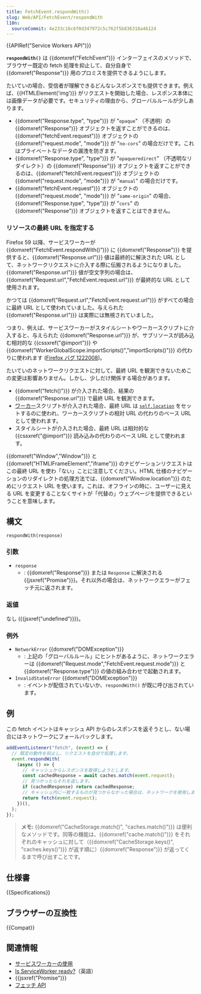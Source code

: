 ```yaml
---
title: FetchEvent.respondWith()
slug: Web/API/FetchEvent/respondWith
l10n:
  sourceCommit: 4e233c16c6f0d347972c5c762f5b836318a46124
---
```


{{APIRef("Service Workers API")}}

**`respondWith()`** は {{domxref("FetchEvent")}} インターフェイスのメソッドで、ブラウザー既定の fetch 処理を抑止して、自分自身で {{domxref("Response")}} 用のプロミスを提供できるようにします。

たいていの場合、受信者が理解できるどんなレスポンスでも提供できます。例えば、{{HTMLElement('img')}} がリクエストを開始した場合、レスポンス本体には画像データが必要です。セキュリティの理由から、グローバルルールが少しあります。

- {{domxref("Response.type", "type")}} が "`opaque`" （不透明）の {{domxref("Response")}} オブジェクトを返すことができるのは、 {{domxref("fetchEvent.request")}} オブジェクトの {{domxref("request.mode", "mode")}} が "`no-cors`" の場合だけです。これはプライベートなデータの漏洩を防ぎます。
- {{domxref("Response.type", "type")}} が "`opaqueredirect`" （不透明なリダイレクト）の {{domxref("Response")}} オブジェクトを返すことができるのは、{{domxref("fetchEvent.request")}} オブジェクトの {{domxref("request.mode", "mode")}} が "`manual`" の場合だけです。
- {{domxref("fetchEvent.request")}} オブジェクトの {{domxref("request.mode", "mode")}} が "`same-origin`" の場合、{{domxref("Response.type", "type")}} が "`cors`" の {{domxref("Response")}} オブジェクトを返すことはできません。

### リソースの最終 URL を指定する

Firefox 59 以降、サービスワーカーが {{domxref("FetchEvent.respondWith()")}} に {{domxref("Response")}} を提供すると、{{domxref("Response.url")}} 値は最終的に解決された URL として、ネットワークリクエストに介入する際に伝搬されるようになりました。{{domxref("Response.url")}} 値が空文字列の場合は、{{domxref("Request.url","FetchEvent.request.url")}} が最終的な URL として使用されます。

かつては {{domxref("Request.url","FetchEvent.request.url")}} がすべての場合に最終 URL として使われていました。与えられた {{domxref("Response.url")}} は実際には無視されていました。

つまり、例えば、サービスワーカーがスタイルシートやワーカースクリプトに介入すると、与えられた {{domxref("Response.url")}} が、サブリソースが読み込む相対的な {{cssxref("@import")}} や {{domxref("WorkerGlobalScope.importScripts()","importScripts()")}} の代わりに使われます ([Firefox バグ 1222008](https://bugzil.la/1222008))。

たいていのネットワークリクエストに対して、最終 URL を観測できないためこの変更は影響ありません。しかし、少しだけ関係する場合があります。

- {{domxref("fetch()")}} が介入された場合、結果の {{domxref("Response.url")}} で最終 URL を観測できます。
- [ワーカー](/ja/docs/Web/API/Web_Workers_API)スクリプトが介入された場合、最終 URL は [`self.location`](/ja/docs/Web/API/WorkerGlobalScope/location) をセットするのに使われ、ワーカースクリプトの相対 URL の代わりのベース URL として使われます。
- スタイルシートが介入された場合、最終 URL は相対的な {{cssxref("@import")}} 読み込みの代わりのベース URL として使われます。

{{domxref("Window","Window")}} と {{domxref("HTMLIFrameElement","iframe")}} のナビゲーションリクエストはこの最終 URL を使わ「ない」ことに注意してください。HTML 仕様のナビゲーションのリダイレクトの処理方法では、{{domxref("Window.location")}} のためにリクエスト URL を使います。これは、オフラインの時に、ユーザーに見える URL を変更することなくサイトが「代替の」ウェブページを提供できるということを意味します。

## 構文

```js-nolint
respondWith(response)
```

### 引数

- `response`
  - : {{domxref("Response")}} または `Response` に解決される {{jsxref("Promise")}}。それ以外の場合は、ネットワークエラーがフェッチ元に返されます。

### 返値

なし ({{jsxref("undefined")}})。

### 例外

- `NetworkError` {{domxref("DOMException")}}
  - : 上記の「グローバルルール」にヒントがあるように、ネットワークエラーは {{domxref("Request.mode","FetchEvent.request.mode")}} と {{domxref("Response.type")}} の値の組み合わせで起動されます。
- `InvalidStateError` {{domxref("DOMException")}}
  - : イベントが配信されていないか、`respondWith()` が既に呼び出されています。

## 例

この fetch イベントはキャッシュ API からのレスポンスを返そうとし、ない場合にはネットワークにフォールバックします。

```js
addEventListener("fetch", (event) => {
  // 既定の動作を抑止し、リクエストを自分で処理します。
  event.respondWith(
    (async () => {
      // キャッシュからレスポンスを取得しようとします。
      const cachedResponse = await caches.match(event.request);
      // 見つかったらそれを返します。
      if (cachedResponse) return cachedResponse;
      // キャッシュ内に一致するものが見つからなかった場合は、ネットワークを使用します。
      return fetch(event.request);
    })(),
  );
});
```

> **メモ:** {{domxref("CacheStorage.match()", "caches.match()")}} は便利なメソッドです。同等の機能は、{{domxref("cache.match()")}} をそれぞれのキャッシュに対して（{{domxref("CacheStorage.keys()", "caches.keys()")}} が返す順に）{{domxref("Response")}} が返ってくるまで呼び出すことです。

## 仕様書

{{Specifications}}

## ブラウザーの互換性

{{Compat}}

## 関連情報

- [サービスワーカーの使用](/ja/docs/Web/API/Service_Worker_API/Using_Service_Workers)
- [Is ServiceWorker ready?](https://jakearchibald.github.io/isserviceworkerready/)（英語）
- {{jsxref("Promise")}}
- [フェッチ API](/ja/docs/Web/API/Fetch_API)
